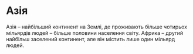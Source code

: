 # Азія

Азія – найбільший континент на Землі, де проживають більше чотирьох мільярдів
людей – більше половини населення світу. Африка – другий найбільш заселений
континент, але він містить лише один мільярд людей.
